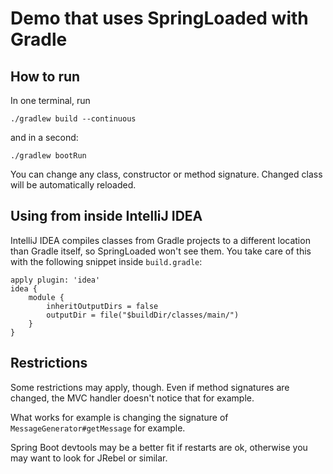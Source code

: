 # Demo that uses SpringLoaded with Gradle

## How to run

In one terminal, run 

```
./gradlew build --continuous   
```

and in a second:

```
./gradlew bootRun
```

You can change any class, constructor or method signature. Changed class will be automatically reloaded.

## Using from inside IntelliJ IDEA

IntelliJ IDEA compiles classes from Gradle projects to a different location than Gradle itself, so SpringLoaded won't see them. You take care of this with the following snippet inside `build.gradle`:

```
apply plugin: 'idea'
idea {
    module {
        inheritOutputDirs = false
        outputDir = file("$buildDir/classes/main/")
    }
}
```

## Restrictions

Some restrictions may apply, though. Even if method signatures are changed, the MVC handler doesn't notice that for example.

What works for example is changing the signature of `MessageGenerator#getMessage` for example.

Spring Boot devtools may be a better fit if restarts are ok, otherwise you may want to look for JRebel or similar.